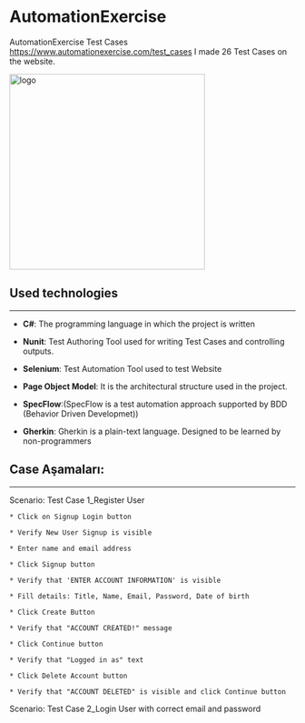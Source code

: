 # AutomationExercise
AutomationExercise Test Cases
https://www.automationexercise.com/test_cases I made 26 Test Cases on the website.

<img width="344" alt="logo" src="https://user-images.githubusercontent.com/100466472/196940302-336c572d-6b41-4d7e-907a-ad4d91400879.png">


## Used technologies
***
- **C#**: The programming language in which the project is written

- **Nunit**: Test Authoring Tool used for writing Test Cases and controlling outputs.

- **Selenium**: Test Automation Tool used to test Website

- **Page Object Model**: It is the architectural structure used in the project.

- **SpecFlow**:(SpecFlow is a test automation approach supported by BDD (Behavior Driven Developmet))

- **Gherkin**: Gherkin is a plain-text language. Designed to be learned by non-programmers

## Case Aşamaları:
***
Scenario: Test Case 1_Register User
```
* Click on Signup Login button

* Verify New User Signup is visible

* Enter name and email address

* Click Signup button

* Verify that 'ENTER ACCOUNT INFORMATION' is visible

* Fill details: Title, Name, Email, Password, Date of birth

* Click Create Button

* Verify that "ACCOUNT CREATED!" message

* Click Continue button

* Verify that "Logged in as" text

* Click Delete Account button

* Verify that "ACCOUNT DELETED" is visible and click Continue button
```
Scenario: Test Case 2_Login User with correct email and password

